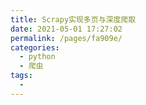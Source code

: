 ```yaml
---
title: Scrapy实现多页与深度爬取
date: 2021-05-01 17:27:02
permalink: /pages/fa909e/
categories:
  - python
  - 爬虫
tags:
  - 
---
```

